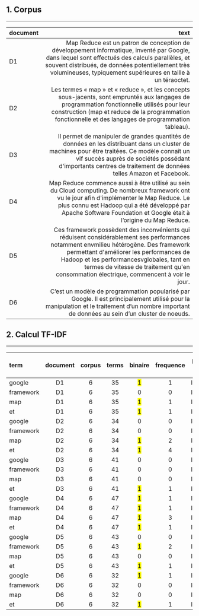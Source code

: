 ## 1. Corpus
___

| document | text |
| :---     | ---:    |
| D1       | Map Reduce est un patron de conception de développement informatique, inventé par Google, dans lequel sont effectués des calculs parallèles, et souvent distribués, de données potentiellement très volumineuses, typiquement supérieures en taille à un téraoctet.      |
| D2       | Les termes « map » et « reduce », et les concepts sous-jacents, sont empruntés aux langages de programmation fonctionnelle utilisés pour leur construction (map et reduce de la programmation fonctionnelle et des langages de programmation tableau).|
| D3       | Il permet de manipuler de grandes quantités de données en les distribuant dans un cluster de machines pour être traitées. Ce modèle connaît un vif succès auprès de sociétés possédant d'importants centres de traitement de données telles Amazon et Facebook.|
| D4       | Map Reduce commence aussi à être utilisé au sein du Cloud computing. De nombreux framework ont vu le jour afin d'implémenter le Map Reduce. Le plus connu est Hadoop qui a été développé par Apache Software Foundation et Google était à l’origine du Map Reduce.|
| D5       | Ces framework possèdent des inconvénients qui réduisent considérablement ses performances notamment envmilieu hétérogène. Des framework permettant d'améliorer les performances de Hadoop et les performancesvglobales, tant en termes de vitesse de traitement qu'en consommation électrique, commencent à voir le jour.|
| D6       | C’est un modèle de programmation popularisé par Google. Il est principalement utilisé pour la manipulation et le traitement d’un nombre important de données au sein d’un cluster de noeuds.|

## 2. Calcul TF-IDF
___

| term      | document| corpus | terms  | binaire      | frequence | log(n + 1) | normal | TF     | DF    | IDF    | TF * IDF |
| :---      | :----:  | :----: | :----: |  :----:      |  :----:   |  :----:    | :----: | :----: | :----:|  :----:| ---:     |
| google    | D1      | 6      | 35     |<mark>1</mark>| 1         | log(2)     | 1/35   | log(2) | Tit   | Here   | bb       |
| framework | D1      | 6      | 35     | 0            | 0         | log(1)     | 0      | log(1) | Tit   | Here   | aa       |
| map       | D1      | 6      | 35     |<mark>1</mark>| 1         | log(2)     | 1/35   | log(2) | Tit   | Here   | bb       |
| et        | D1      | 6      | 35     |<mark>1</mark>| 1         | log(2)     | 1/35   | log(2) | Tit   | Here   | aa       |
| google    | D2      | 6      | 34     | 0            | 0         | log(1)     | 0      | log(1) | Tit   | Here   | bb       |
| framework | D2      | 6      | 34     | 0            | 0         | log(1)     | 0      | log(1) | Tit   | Here   | aa       |
| map       | D2      | 6      | 34     |<mark>1</mark>| 2         | log(3)     | 2/34   | log(3) | Tit   | Here   | bb       |
| et        | D2      | 6      | 34     |<mark>1</mark>| 4         | log(5)     | 4/34   | log(5) | Tit   | Here   | aa       |
| google    | D3      | 6      | 41     | 0            | 0         | log(1)     | 0      | log(1) | Tit   | Here   | bb       |
| framework | D3      | 6      | 41     | 0            | 0         | log(1)     | 0      | log(1) | Tit   | Here   | aa       |
| map       | D3      | 6      | 41     | 0            | 0         | log(1)     | 0      | log(1) | Tit   | Here   | bb       |
| et        | D3      | 6      | 41     |<mark>1</mark>| 1         | log(2)     | 1/41   | log(2) | Tit   | Here   | aa       |
| google    | D4      | 6      | 47     |<mark>1</mark>| 1         | log(2)     | 1/47   | log(2) | Tit   | Here   | bb       |
| framework | D4      | 6      | 47     |<mark>1</mark>| 1         | log(2)     | 1/47   | log(2) | Tit   | Here   | aa       |
| map       | D4      | 6      | 47     |<mark>1</mark>| 3         | log(4)     | 3/47   | log(4) | Tit   | Here   | bb       |
| et        | D4      | 6      | 47     |<mark>1</mark>| 1         | log(2)     | 1/47   | log(2) | Tit   | Here   | aa       |
| google    | D5      | 6      | 43     | 0            | 0         | log(1)     | 0      | log(1) | Tit   | Here   | bb       |
| framework | D5      | 6      | 43     |<mark>1</mark>| 2         | log(3)     | 2/43   | log(3) | Tit   | Here   | aa       |
| map       | D5      | 6      | 43     | 0            | 0         | log(1)     | 0      | log(1) | Tit   | Here   | bb       |
| et        | D5      | 6      | 43     |<mark>1</mark>| 1         | log(2)     | 1/43   | log(2) | Tit   | Here   | aa       |
| google    | D6      | 6      | 32     |<mark>1</mark>| 1         | log(2)     | 1/32   | log(2) | Tit   | Here   | bb       |
| framework | D6      | 6      | 32     | 0            | 0         | log(1)     | 0      | log(1) | Tit   | Here   | aa       |
| map       | D6      | 6      | 32     | 0            | 0         | log(1)     | 0      | log(1) | Tit   | Here   | bb       |
| et        | D6      | 6      | 32     |<mark>1</mark>| 1         | log(2)     | 1/32   | log(2) | Tit   | Here   | aa       |
